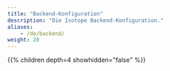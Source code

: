 ```yaml
---
title: "Backend-Konfiguration"
description: "Die Isotope Backend-Konfiguration."
aliases:
    - /de/backend/
weight: 20    
---
```



{{% children depth=4 showhidden="false" %}}

